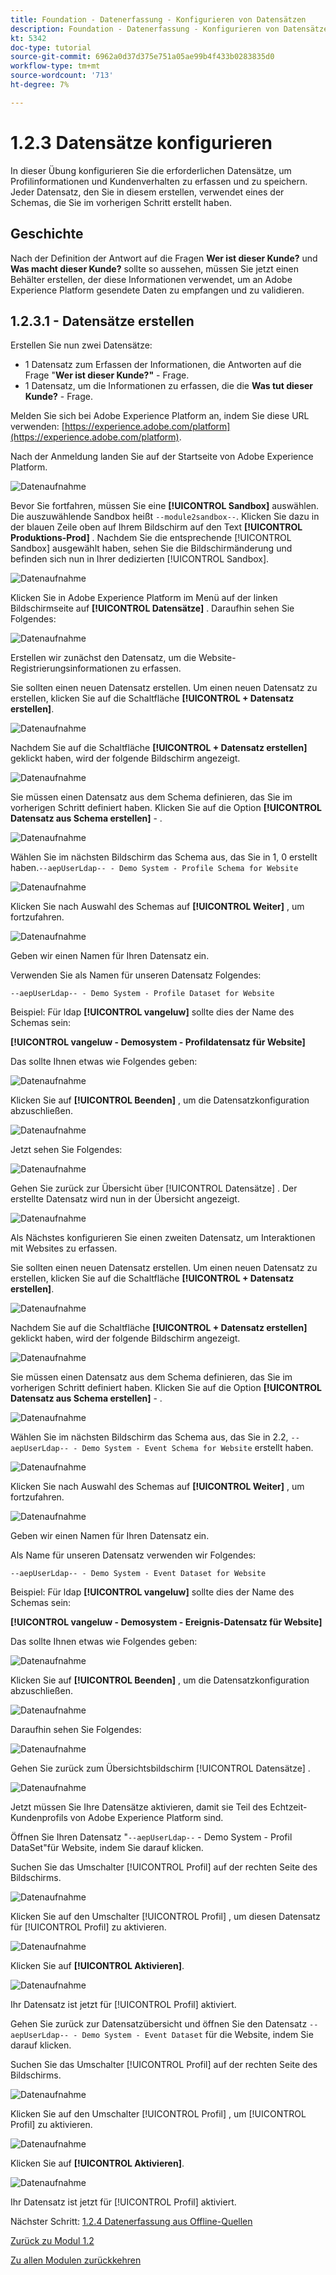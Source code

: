 ```yaml
---
title: Foundation - Datenerfassung - Konfigurieren von Datensätzen
description: Foundation - Datenerfassung - Konfigurieren von Datensätzen
kt: 5342
doc-type: tutorial
source-git-commit: 6962a0d37d375e751a05ae99b4f433b0283835d0
workflow-type: tm+mt
source-wordcount: '713'
ht-degree: 7%

---
```


# 1.2.3 Datensätze konfigurieren

In dieser Übung konfigurieren Sie die erforderlichen Datensätze, um Profilinformationen und Kundenverhalten zu erfassen und zu speichern. Jeder Datensatz, den Sie in diesem erstellen, verwendet eines der Schemas, die Sie im vorherigen Schritt erstellt haben.

## Geschichte

Nach der Definition der Antwort auf die Fragen **Wer ist dieser Kunde?** und **Was macht dieser Kunde?** sollte so aussehen, müssen Sie jetzt einen Behälter erstellen, der diese Informationen verwendet, um an Adobe Experience Platform gesendete Daten zu empfangen und zu validieren.

## 1.2.3.1 - Datensätze erstellen

Erstellen Sie nun zwei Datensätze:

- 1 Datensatz zum Erfassen der Informationen, die Antworten auf die Frage &quot;**Wer ist dieser Kunde?&quot;** - Frage.
- 1 Datensatz, um die Informationen zu erfassen, die die **Was tut dieser Kunde?** - Frage.

Melden Sie sich bei Adobe Experience Platform an, indem Sie diese URL verwenden: [https://experience.adobe.com/platform](https://experience.adobe.com/platform).

Nach der Anmeldung landen Sie auf der Startseite von Adobe Experience Platform.

![Datenaufnahme](./images/home.png)

Bevor Sie fortfahren, müssen Sie eine **[!UICONTROL Sandbox]** auswählen. Die auszuwählende Sandbox heißt ``--module2sandbox--``. Klicken Sie dazu in der blauen Zeile oben auf Ihrem Bildschirm auf den Text **[!UICONTROL Produktions-Prod]** . Nachdem Sie die entsprechende [!UICONTROL Sandbox] ausgewählt haben, sehen Sie die Bildschirmänderung und befinden sich nun in Ihrer dedizierten [!UICONTROL Sandbox].

![Datenaufnahme](./images/sb1.png)

Klicken Sie in Adobe Experience Platform im Menü auf der linken Bildschirmseite auf **[!UICONTROL Datensätze]** .  Daraufhin sehen Sie Folgendes:

![Datenaufnahme](./images/menudatasets.png)

Erstellen wir zunächst den Datensatz, um die Website-Registrierungsinformationen zu erfassen.

Sie sollten einen neuen Datensatz erstellen. Um einen neuen Datensatz zu erstellen, klicken Sie auf die Schaltfläche **[!UICONTROL + Datensatz erstellen]**.

![Datenaufnahme](./images/createdataset.png)

Nachdem Sie auf die Schaltfläche **[!UICONTROL + Datensatz erstellen]** geklickt haben, wird der folgende Bildschirm angezeigt.

![Datenaufnahme](./images/datasetsetup.png)

Sie müssen einen Datensatz aus dem Schema definieren, das Sie im vorherigen Schritt definiert haben. Klicken Sie auf die Option **[!UICONTROL Datensatz aus Schema erstellen]** - .

![Datenaufnahme](./images/datasetfromschema.png)

Wählen Sie im nächsten Bildschirm das Schema aus, das Sie in 1, 0 erstellt haben.`--aepUserLdap-- - Demo System - Profile Schema for Website`

![Datenaufnahme](./images/schemaselection.png)

Klicken Sie nach Auswahl des Schemas auf **[!UICONTROL Weiter]** , um fortzufahren.

![Datenaufnahme](./images/next.png)

Geben wir einen Namen für Ihren Datensatz ein.

Verwenden Sie als Namen für unseren Datensatz Folgendes:

`--aepUserLdap-- - Demo System - Profile Dataset for Website`

Beispiel: Für ldap **[!UICONTROL vangeluw]** sollte dies der Name des Schemas sein:

**[!UICONTROL vangeluw - Demosystem - Profildatensatz für Website]**

Das sollte Ihnen etwas wie Folgendes geben:

![Datenaufnahme](./images/datasetname.png)

Klicken Sie auf **[!UICONTROL Beenden]** , um die Datensatzkonfiguration abzuschließen.

![Datenaufnahme](./images/finish.png)

Jetzt sehen Sie Folgendes:

![Datenaufnahme](./images/dsoverview1.png)

Gehen Sie zurück zur Übersicht über [!UICONTROL Datensätze] . Der erstellte Datensatz wird nun in der Übersicht angezeigt.

![Datenaufnahme](./images/dsoverview2.png)

Als Nächstes konfigurieren Sie einen zweiten Datensatz, um Interaktionen mit Websites zu erfassen.

Sie sollten einen neuen Datensatz erstellen. Um einen neuen Datensatz zu erstellen, klicken Sie auf die Schaltfläche **[!UICONTROL + Datensatz erstellen]**.

![Datenaufnahme](./images/createdataset.png)

Nachdem Sie auf die Schaltfläche **[!UICONTROL + Datensatz erstellen]** geklickt haben, wird der folgende Bildschirm angezeigt.

![Datenaufnahme](./images/datasetsetup.png)

Sie müssen einen Datensatz aus dem Schema definieren, das Sie im vorherigen Schritt definiert haben. Klicken Sie auf die Option **[!UICONTROL Datensatz aus Schema erstellen]** - .

![Datenaufnahme](./images/datasetfromschema.png)

Wählen Sie im nächsten Bildschirm das Schema aus, das Sie in 2.2, `--aepUserLdap-- - Demo System - Event Schema for Website` erstellt haben.

![Datenaufnahme](./images/schemaselectionee.png)

Klicken Sie nach Auswahl des Schemas auf **[!UICONTROL Weiter]** , um fortzufahren.

![Datenaufnahme](./images/next.png)

Geben wir einen Namen für Ihren Datensatz ein.

Als Name für unseren Datensatz verwenden wir Folgendes:

`--aepUserLdap-- - Demo System - Event Dataset for Website`

Beispiel: Für ldap **[!UICONTROL vangeluw]** sollte dies der Name des Schemas sein:

**[!UICONTROL vangeluw - Demosystem - Ereignis-Datensatz für Website]**

Das sollte Ihnen etwas wie Folgendes geben:

![Datenaufnahme](./images/datasetnameee.png)

Klicken Sie auf **[!UICONTROL Beenden]** , um die Datensatzkonfiguration abzuschließen.

![Datenaufnahme](./images/finish.png)

Daraufhin sehen Sie Folgendes:

![Datenaufnahme](./images/finish1.png)

Gehen Sie zurück zum Übersichtsbildschirm [!UICONTROL Datensätze] .

![Datenaufnahme](./images/datasetsoverview.png)

Jetzt müssen Sie Ihre Datensätze aktivieren, damit sie Teil des Echtzeit-Kundenprofils von Adobe Experience Platform sind.

Öffnen Sie Ihren Datensatz &quot;`--aepUserLdap--` - Demo System - Profil DataSet&quot;für Website, indem Sie darauf klicken.

Suchen Sie das Umschalter [!UICONTROL Profil] auf der rechten Seite des Bildschirms.

![Datenaufnahme](./images/ds1.png)

Klicken Sie auf den Umschalter [!UICONTROL Profil] , um diesen Datensatz für [!UICONTROL Profil] zu aktivieren.

![Datenaufnahme](./images/ds2.png)

Klicken Sie auf **[!UICONTROL Aktivieren]**.

![Datenaufnahme](./images/ds3.png)

Ihr Datensatz ist jetzt für [!UICONTROL Profil] aktiviert.

Gehen Sie zurück zur Datensatzübersicht und öffnen Sie den Datensatz `--aepUserLdap-- - Demo System - Event Dataset` für die Website, indem Sie darauf klicken.

Suchen Sie das Umschalter [!UICONTROL Profil] auf der rechten Seite des Bildschirms.

![Datenaufnahme](./images/ds4.png)

Klicken Sie auf den Umschalter [!UICONTROL Profil] , um [!UICONTROL Profil] zu aktivieren.

![Datenaufnahme](./images/ds2.png)

Klicken Sie auf **[!UICONTROL Aktivieren]**.

![Datenaufnahme](./images/ds5.png)

Ihr Datensatz ist jetzt für [!UICONTROL Profil] aktiviert.

Nächster Schritt: [1.2.4 Datenerfassung aus Offline-Quellen](./ex4.md)

[Zurück zu Modul 1.2](./data-ingestion.md)

[Zu allen Modulen zurückkehren](../../../overview.md)
